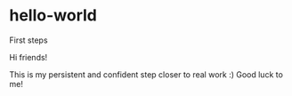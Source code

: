 # hello-world
First steps

Hi friends!

This is my persistent and confident step closer to real work :) Good luck to me!
